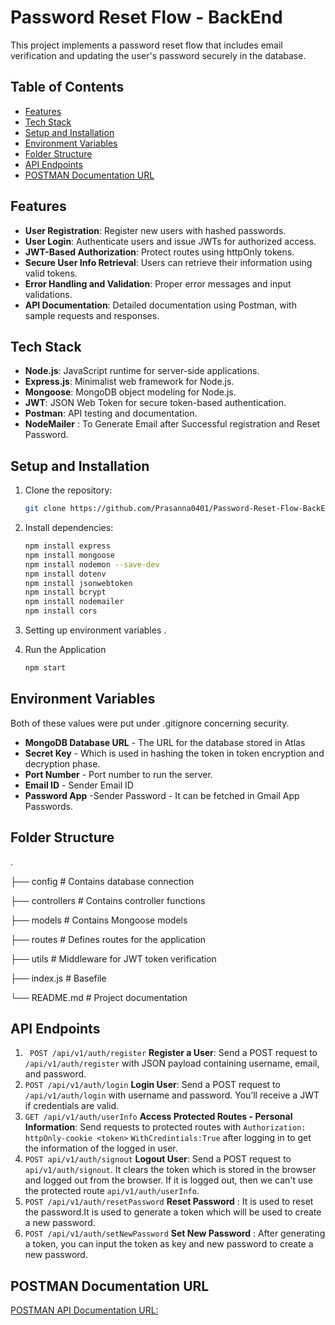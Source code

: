 # Password Reset Flow - BackEnd
This project implements a password reset flow that includes email verification and updating the user's password securely in the database.

## Table of Contents
- [Features](#features)
- [Tech Stack](#tech-stack)
- [Setup and Installation](#setup-and-installation)
- [Environment Variables](#environment-variables)
- [Folder Structure](#folder-structure)
- [API Endpoints](#api-endpoints)
- [POSTMAN Documentation URL](#postman-documentation-url)


## Features
- **User Registration**: Register new users with hashed passwords. 
- **User Login**: Authenticate users and issue JWTs for authorized access.
- **JWT-Based Authorization**: Protect routes using httpOnly tokens.
- **Secure User Info Retrieval**: Users can retrieve their information using valid tokens.
- **Error Handling and Validation**: Proper error messages and input validations.
- **API Documentation**: Detailed documentation using Postman, with sample requests and responses.

## Tech Stack
- **Node.js**: JavaScript runtime for server-side applications.
- **Express.js**: Minimalist web framework for Node.js.
- **Mongoose**: MongoDB object modeling for Node.js.
- **JWT**: JSON Web Token for secure token-based authentication.
- **Postman**: API testing and documentation.
- **NodeMailer** : To Generate Email after Successful registration and Reset Password. 

## Setup and Installation
1. Clone the repository:
   ```bash
   git clone https://github.com/Prasanna0401/Password-Reset-Flow-BackEnd.git
   ```

2. Install dependencies:

    ```bash 
    npm install express
    npm install mongoose
    npm install nodemon --save-dev
    npm install dotenv
    npm install jsonwebtoken 
    npm install bcrypt
    npm install nodemailer
    npm install cors
    ```

3. Setting up environment variables .

4. Run the Application
    ```bash
    npm start
    ```

## Environment Variables

Both of these values were put under .gitignore concerning security.

- **MongoDB Database URL** - The URL for the database stored in Atlas
- **Secret Key** - Which is used in hashing the token in token encryption and decryption phase.
- **Port Number** - Port number to run the server.
- **Email ID** - Sender Email ID
- **Password App** -Sender Password - It can be fetched in Gmail App Passwords.


## Folder Structure

.

├── config           # Contains database connection

├── controllers      # Contains controller functions

├── models           # Contains Mongoose models

├── routes           # Defines routes for the application

├── utils            # Middleware for JWT token verification

├── index.js         # Basefile

└── README.md        # Project documentation

## API Endpoints

1. ` POST /api/v1/auth/register` **Register a User**: Send a POST request to `/api/v1/auth/register` with JSON payload containing username, email, and password.
2. `POST /api/v1/auth/login` **Login User**: Send a POST request to `/api/v1/auth/login` with username and password. You’ll receive a JWT if credentials are valid.
3.  `GET /api/v1/auth/userInfo` **Access Protected Routes - Personal Information**: Send requests to protected routes with `Authorization: httpOnly-cookie <token>` `WithCredintials:True` after logging in to get the information of the logged in user. 
4. `POST api/v1/auth/signout` **Logout User**: Send a POST request to `api/v1/auth/signout`. It clears the token which is stored in the browser and logged out from the browser. If it is logged out, then we can't use the protected route `api/v1/auth/userInfo`.
5.  `POST /api/v1/auth/resetPassword` **Reset Password** : It is used to reset the password.It is used to generate a token which will be used to create a new password. 
5.  `POST /api/v1/auth/setNewPassword` **Set New Password** : After generating a token, you can input the token as key and new password to create a new password.

## POSTMAN Documentation URL

[POSTMAN API Documentation URL: ](https://documenter.getpostman.com/view/39260343/2sAYkDLfP8)